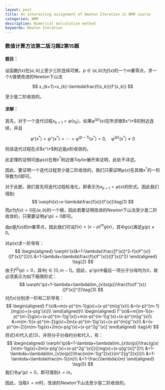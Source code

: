 ```yaml
---
layout: post
title: An interesting assignment of Newton Iteration in NMM course
categories: NMM
description: Numerical malculation method
keywords: Newton Iteration
---
```


### 数值计算方法第二版习题2第15题

#### 题目：

设函数$f(x)$在$[a,b]$上至少三阶连续可微，$p\in(a,b)$为$f(x)$的一个$m$重零点，求一个$\lambda$值使改进的$Newton$下山法  

$$
x_{k+1}=x_{k}-\lambda\frac{f(x_k)}{f'(x_k)}
$$

至少是二阶收敛的。

#### 求解：

首先，对于一个迭代过程$x_{k+1}=\varphi{(x_{k})}$，如果$\varphi^{(p)}(x)$在所求根$x^\*$的附近连续，并且 

$$
\varphi'(x^*)=\varphi''(x^*)=\cdots=\varphi^{(p-1)}(x^*)=0,\quad{\varphi^{(p)}(x^*)\ne0}
$$  

则该迭代过程在点$x^\*$附近是$p$阶收敛的。

此定理的证明可由$\varphi(x)$在根$x^*$附近做$Taylor$展开来证明，此处不详述。

因此，要证明一个迭代过程至少是二阶收敛的，我们只需证明$\varphi{(x)}$在其根$x^*$的一阶导数为$0$即可。

对于此题，我们首先将迭代过程标准化，即表示为$x_{k+1}=\varphi(x)$的形式。因此我们得到:
$$
\varphi(x)=x-\lambda\frac{f(x)}{f'(x)}\tag{1}
$$
而$p$为$f(x)=0$在$(a,b)$的一个根，因此若要证明改进的$Newton$下山法至少是二阶收敛的，只需要证明$\varphi'(p)=0$即可。

由$p$是$f(x)$的$m$重零点，因此我们可设$f(x)=(x-p)^{m}g(x)$，其中$g(x)$满足$g(p)\ne0$。

对$\varphi(x)$求一阶导有：
$$
\begin{aligned}
\varphi'(x)&=1-\lambda(\frac{[f'(x)]^2-f(x)f''(x)}{[f'(x)]^2})\\
&=1-\lambda+\lambda\frac{f(x)f''(x)}{[f'(x)]^2}
\end{aligned}
\tag{2}
$$
由于$f^{(j)}(p)=0$，其中$j\in[0,m-1]$。因此，$\varphi'(p)$中最后一项分子分母均为$0$，故必须表示为如下极限形式：
$$
\varphi'(p)=1-\lambda+\lambda\lim_{x\to{p}}\frac{f(x)f''(x)}{[f'(x)]^2}\tag{3}
$$
对$f(x)$分别求一阶和二阶导有：
$$
\begin{aligned}
f'(x)&=m(x-p)^{m-1}g(x)+(x-p)^{m}g'(x)\\
&=(x-p)^{m-1}[mg(x)+(x-p)g'(x)]\\
\end{aligned}\\
\begin{aligned}
f''(x)&=m[(m-1)(x-p)^{m-2}g(x)+(x-p)^{m-1}g'(x)]+m(x-p)^{m-1}g'(x)+(x-p)^{m}g''(x)\\
&=m(m-1)(x-p)^{m-2}g(x)+2m(x-p)^{m-1}g'(x)+(x-p)^{m}g''(x)\\
&=(x-p)^{m-2}[m(m-1)g(x)+2m(x-p)g'(x)+(x-p)^2g''(x)]
\end{aligned}
\tag{4}
$$
将式(4)代入式(3)，并将分子分母约分和代入，有：
$$
\begin{aligned}
\varphi'(p)&=1-\lambda+\lambda\lim_{x\to{p}}\frac{g(x)[m(m-1)g(x)+2m(x-p)g'(x)+(x-p)^2g''(x)]}{[mg(x)+(x-p)g'(x)]^2}\\
&=1-\lambda+\lambda\lim_{x\to{p}}\frac{m(m-1)g^2(x)}{m^2{g^2(x)}}\\
&=1-\lambda+\lambda\frac{m-1}{m}\\
&=1-\frac{\lambda}{m}
\end{aligned}
\tag{5}
$$
我们令$\varphi'(p)=0$，即可得到$\lambda=m$。

因此，当取$\lambda=m$时，改进的$Newton$下山法至少是二阶收敛的。

